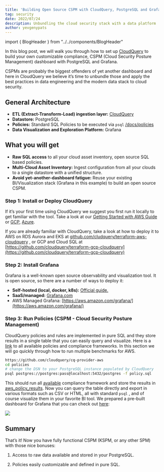 ```yaml
---
title: 'Building Open Source CSPM with CloudQuery, PostgreSQL and Grafana'
tag: security
date: 2022/07/24
description: Unbundling the cloud security stack with a data platform
author: yevgenypats
---
```


import { BlogHeader } from "../../components/BlogHeader"

<BlogHeader/>

In this blog post, we will walk you through how to set up [CloudQuery](https://github.com/cloudquery/cloudquery) to build your own customizable compliance, CSPM (Cloud Security Posture Management) dashboard with PostgreSQL and Grafana.

CSPMs are probably the biggest offenders of yet another dashboard and here in CloudQuery we believe it’s time to unbundle those and apply the best practices in data engineering and the modern data stack to cloud security.

## General Architecture

- **ETL (Extract-Transform-Load) ingestion layer:** [CloudQuery](https://github.com/cloudquery/cloudquery)
- **Datastore:** PostgreSQL
- **Policies:** Standard SQL Policies to be executed via `psql` [/docs/policies](/docs/policies)
- **Data Visualization and Exploration Platform:** Grafana

## What you will get

- **Raw SQL access** to all your cloud asset inventory, open source SQL based policies.
- **Multi-Cloud Asset Inventory:** Ingest configuration from all your clouds to a single datastore with a unified structure.
- **Avoid yet-another-dashboard fatigue:** Reuse your existing BI/Visualization stack (Grafana in this example) to build an open source CSPM.

### Step 1: **Install or Deploy CloudQuery**

If it’s your first time using CloudQuery we suggest you first run it locally to get familiar with the tool. Take a look at our [Getting Started with AWS Guide](https://www.cloudquery.io/docs/getting-started/getting-started-with-aws) or [GCP](https://www.cloudquery.io/docs/getting-started/getting-started-with-gcp), [Azure](https://www.cloudquery.io/docs/getting-started/getting-started-with-azure).

If you are already familiar with CloudQuery, take a look at how to deploy it to AWS on RDS Aurora and EKS at [github.com/cludquery/terraform-aws-cloudquery](https://github.com/cloudquery/terraform-aws-cloudquery) , or GCP and Cloud SQL at [https://github.com/cloudquery/terraform-gcp-cloudquery](https://github.com/cloudquery/terraform-gcp-cloudquery)

### Step 2: **Install Grafana**

Grafana is a well-known open source observability and visualization tool. It is open source, so there are a number of ways to deploy it:

- **Self-hosted (local, docker, k8s):** [Official guide.](https://grafana.com/docs/grafana/latest/setup-grafana/installation/)
- **SaaS/managed:** [Grafana.com](https://grafana.com/)
- AWS Managed Grafana: [https://aws.amazon.com/grafana/](https://aws.amazon.com/grafana/)

### Step 3: Run Policies (CSPM - Cloud Security Posture Management)

CloudQuery policies and rules are implemented in pure SQL and they store results in a single table that you can easily query and visualize. Here is a [link](/docs/policies) to all available policies and compliance frameworks. In this section we will go quickly through how to run multiple benchmarks for AWS.

```bash
https://github.com/cloudquery/cq-provider-aws
cd policies
# change the DSN to your PostgreSQL instance populated by CloudQuery
psql postgres://postgres:pass@localhost:5432/postgres -f policy.sql
```

This should run all [available](https://github.com/cloudquery/cq-provider-aws/tree/main/policies#policies-and-compliance-frameworks-available) compliance framework and store the results in [aws_policy_results](https://github.com/cloudquery/cq-provider-aws/tree/main/policies#policies-and-compliance-frameworks-available). Now you can query the table directly and export in various formats such as CSV or HTML, all with standard `psql` , and of course visualize them in your favorite BI tool. We prepared a pre-built dashboard for Grafana that you can check out [here](https://github.com/cloudquery/cq-provider-aws/tree/main/dashboards#aws-compliance-and-cspm-cloud-security-posture-management-dashboard):

![](/images/blog/open-source-cspm/image0.png)

## Summary

That’s it! Now you have fully functional CSPM (KSPM, or any other SPM) with those nice bonuses:

1. Access to raw data available and stored in your PostgreSQL.

2. Policies easily customizable and defined in pure SQL.
